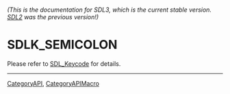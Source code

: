 ###### (This is the documentation for SDL3, which is the current stable version. [SDL2](https://wiki.libsdl.org/SDL2/) was the previous version!)
# SDLK_SEMICOLON

Please refer to [SDL_Keycode](SDL_Keycode) for details.

----
[CategoryAPI](CategoryAPI), [CategoryAPIMacro](CategoryAPIMacro)

